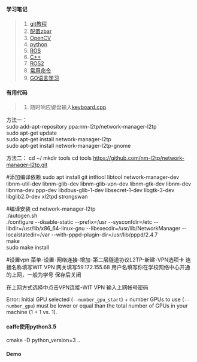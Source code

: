 #

#### 学习笔记
> 1. [git教程](git.md)
> 2. [配置zbar](zbar.md)
> 3. [OpenCV](opencv.md)
> 4. [python](python.md)
> 5. [ROS](ros/ros.md)
> 6. [C++](c++.md)
> 7. [ROS2](ros2/ros2_study.md)
> 8. [常用命令](useful_command.py)
> 9. [GO语言学习](go/go.md)

#### 有用代码
> 1. 随时响应键盘输入[keyboard.cpp](cpp/keyboard.cpp)

方法一：  
sudo add-apt-repository ppa:nm-l2tp/network-manager-l2tp  
sudo apt-get update    
sudo apt-get install network-manager-l2tp  
sudo apt-get install network-manager-l2tp-gnome  

方法二：
cd ~/
mkdir tools
cd tools
https://github.com/nm-l2tp/network-manager-l2tp.git
 
#添加编译依赖
sudo apt install git intltool libtool network-manager-dev libnm-util-dev libnm-glib-dev libnm-glib-vpn-dev libnm-gtk-dev libnm-dev libnma-dev ppp-dev libdbus-glib-1-dev libsecret-1-dev libgtk-3-dev libglib2.0-dev xl2tpd strongswan
 
#编译安装
cd network-manager-l2tp  
./autogen.sh  
./configure --disable-static --prefix=/usr --sysconfdir=/etc --libdir=/usr/lib/x86_64-linux-gnu --libexecdir=/usr/lib/NetworkManager --localstatedir=/var --with-pppd-plugin-dir=/usr/lib/pppd/2.4.7  
make  
sudo make install  
 
#设置vpn
菜单-设置-网络连接-增加-第二层隧道协议L2TP-新建-VPN选项卡
连接名称填写WIT VPN
网关填写59.172.155.68
用户名填写你在学校网络中心开通的上网，一般为学号
保存后关闭
 
在上网方式选择中点击VPN连接-WIT VPN
输入上网帐号密码
 
Error: Initial GPU selected (`--number_gpu_start`) + number GPUs to use (`--number_gpu`) must be lower or equal than the total number of GPUs in your machine (1 + 1 vs. 1).


#### caffe使用python3.5
cmake -D python_version=3 ..

#### Demo
